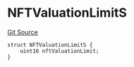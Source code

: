 # NFTValuationLimitS
[Git Source](https://github.com/thrackle-io/tron/blob/764000f27aa19925e60dae8d757a097eec620706/src/client/token/handler/diamond/RuleStorage.sol)


```solidity
struct NFTValuationLimitS {
    uint16 nftValuationLimit;
}
```

